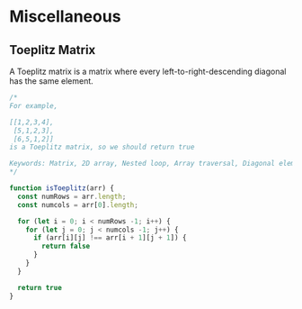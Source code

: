 # Miscellaneous

## Toeplitz Matrix
A Toeplitz matrix is a matrix where every left-to-right-descending diagonal has the same element.

```js
/*
For example,

[[1,2,3,4],
 [5,1,2,3],
 [6,5,1,2]]
is a Toeplitz matrix, so we should return true

Keywords: Matrix, 2D array, Nested loop, Array traversal, Diagonal elements, Indexing, Row, Column, Adjacent elements, Equality comparison
*/

function isToeplitz(arr) {
  const numRows = arr.length;
  const numcols = arr[0].length;

  for (let i = 0; i < numRows -1; i++) {
    for (let j = 0; j < numcols -1; j++) {
      if (arr[i][j] !== arr[i + 1][j + 1]) {
        return false
      }
    }
  }

  return true
}
```
